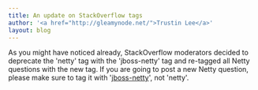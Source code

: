```yaml
---
title: An update on StackOverflow tags
author: '<a href="http://gleamynode.net/">Trustin Lee</a>'
layout: blog
---
```


As you might have noticed already, StackOverflow moderators decided to deprecate the 'netty' tag with the 'jboss-netty' tag and re-tagged all Netty questions with the new tag.  If you are going to post a new Netty question, please make sure to tag it with '[jboss-netty](http://stackoverflow.com/questions/tagged/jboss-netty)', not 'netty'.

